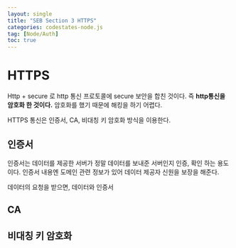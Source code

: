 ```yaml
---
layout: single
title: "SEB Section 3 HTTPS"
categories: codestates-node.js
tag: [Node/Auth]
toc: true
---
```


# HTTPS

Http + secure 로 http 통신 프로토콜에 secure 보안을 합친 것이다. 즉 **http통신을 암호화 한 것이다.** 암호화를 했기 때문에 해킹을 하기 어렵다.

HTTPS 통신은 인증서, CA, 비대칭 키 암호화 방식을 이용한다.

## 인증서

인증서는 데이터를 제공한 서버가 정말 데이터를 보내준 서버인지 인증, 확인 하는 용도 이다. 인증서 내용엔 도메인 관련 정보가 있어 데이터 제공자 신원을 보장을 해준다.

데이터의 요청을 받으면, 데이터와 인증서

## CA

## 비대칭 키 암호화
